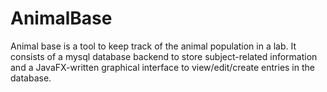 # AnimalBase

Animal base is a tool to keep track of the animal population in a
lab. It consists of a mysql database backend to store subject-related
information and a JavaFX-written graphical interface to
view/edit/create entries in the database.

